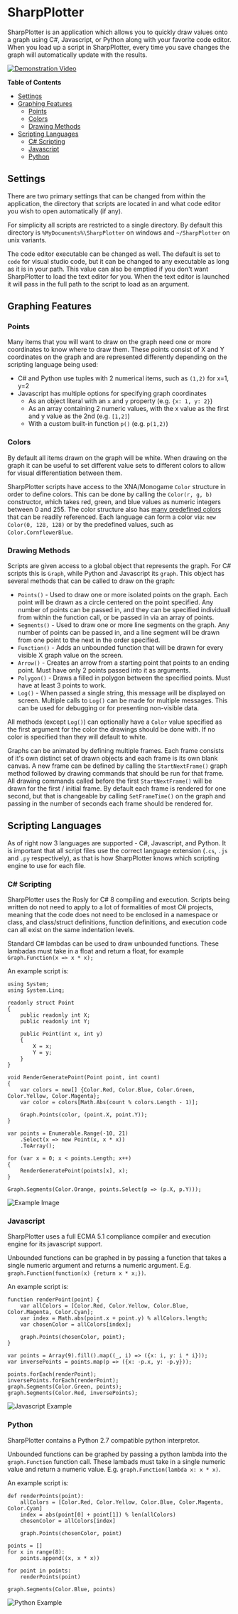 # SharpPlotter

SharpPlotter is an application which allows you to quickly draw values onto a graph using C#, Javascript, or Python along with your favorite code editor.  When you load up a script in SharpPlotter, every time you save changes the graph will automatically update with the results.

[![Demonstration Video](https://raw.githubusercontent.com/KallDrexx/SharpPlotter/master/docs/Youtube%20Thumbnail.PNG)](https://www.youtube.com/watch?v=wfOljHUPfhg "Youtube Video")

<!-- START doctoc generated TOC please keep comment here to allow auto update -->
<!-- DON'T EDIT THIS SECTION, INSTEAD RE-RUN doctoc TO UPDATE -->
**Table of Contents**

- [Settings](#settings)
- [Graphing Features](#graphing-features)
  - [Points](#points)
  - [Colors](#colors)
  - [Drawing Methods](#drawing-methods)
- [Scripting Languages](#scripting-languages)
  - [C# Scripting](#c-scripting)
  - [Javascript](#javascript)
  - [Python](#python)

<!-- END doctoc generated TOC please keep comment here to allow auto update -->

## Settings

There are two primary settings that can be changed from within the application, the directory that scripts are located in and what code editor you wish to open automatically (if any).

For simplicity all scripts are restricted to a single directory.  By default this directory is `%MyDocuments%\SharpPlotter` on windows and `~/SharpPlotter` on unix variants.  

The code editor executable can be changed as well.  The default is set to `code` for visual studio code, but it can be changed to any executable as long as it is in your path.  This value can also be emptied if you don't want SharpPlotter to load the text editor for you.  When the text editor is launched it will pass in the full path to the script to load as an argument.

## Graphing Features

### Points

Many items that you will want to draw on the graph need one or more coordinates to know where to draw them.  These points consist of X and Y coordinates on the graph and are represented differently depending on the scripting language being used:

* C# and Python use tuples with 2 numerical items, such as `(1,2)` for x=1, y=2
* Javascript has multiple options for specifying graph coordinates
  * As an object literal with an `x` and `y` property (e.g. `{x: 1, y: 2}`)
  * As an array containing 2 numeric values, with the x value as the first and y value as the 2nd (e.g. `[1,2]`)
  * With a custom built-in function `p()` (e.g. `p(1,2)`)

### Colors

By default all items drawn on the graph will be white.  When drawing on the graph it can be useful to set different value sets to different colors to allow for visual differentiation between them.

SharpPlotter scripts have access to the XNA/Monogame `Color` structure in order to define colors.  This can be done by calling the `Color(r, g, b)` constructor, which takes red, green, and blue values as numeric integers between 0 and 255.  The color structure also has [many predefined colors](https://github.com/MonoGame/MonoGame/blob/develop/MonoGame.Framework/Color.cs#L21) that can be readily referenced.  Each language can form a color via: `new Color(0, 128, 128)` or by the predefined values, such as `Color.CornflowerBlue`.

### Drawing Methods

Scripts are given access to a global object that represents the graph.  For C# scripts this is `Graph`, while Python and Javascript its `graph`.  This object has several methods that can be called to draw on the graph:

* `Points()` - Used to draw one or more isolated points on the graph.  Each point will be drawn as a circle centered on the point specified.  Any number of points can be passed in, and they can be specified individuall from within the function call, or be passed in via an array of points.
* `Segments()` - Used to draw one or more line segments on the graph.  Any number of points can be passed in, and a line segment will be drawn from one point to the next in the order specified.
* `Function()` - Adds an unbounded function that will be drawn for every visible X graph value on the screen.
* `Arrow()` - Creates an arrow from a starting point that points to an ending point.  Must have only 2 points passed into it as arguments.
* `Polygon()` - Draws a filled in polygon between the specified points.  Must have at least 3 points to work.
* `Log()` - When passed a single string, this message will be displayed on screen.  Multiple calls to `Log()` can be made for multiple messages.  This can be used for debugging or for presenting non-visible data.

All methods (except `Log()`) can optionally have a `Color` value specified as the first argument for the color the drawings should be done with.  If no color is specified than they will default to white.

Graphs can be animated by defining multiple frames.  Each frame consists of it's own distinct set of drawn objects and each frame is its own blank canvas.  A new frame can be defined by calling the `StartNextFrame()` graph method followed by drawing commands that should be run for that frame.  All drawing commands called before the first `StartNextFrame()` will be drawn for the first / initial frame.  By default each frame is rendered for one second, but that is changeable by calling `SetFrameTime()` on the graph and passing in the number of seconds each frame should be rendered for.

## Scripting Languages

As of right now 3 languages are supported - C#, Javascript, and Python.  It is important that all script files use the correct language extension (`.cs`, `.js` and `.py` respectively), as that is how SharpPlotter knows which scripting engine to use for each file.

### C# Scripting

SharpPlotter uses the Rosly for C# 8 compiling and execution.  Scripts being written do not need to apply to a lot of formalities of most C# projects, meaning that the code does not need to be enclosed in a namespace or class, and class/struct definitions, function definitions, and execution code can all exist on the same indentation levels.

Standard C# lambdas can be used to draw unbounded functions.  These lambadas must take in a float and return a float, for example `Graph.Function(x => x * x);`

An example script is:

```
using System;
using System.Linq;

readonly struct Point
{
    public readonly int X;
    public readonly int Y;

    public Point(int x, int y)
    {
        X = x;
        Y = y;
    }
}

void RenderGeneratePoint(Point point, int count)
{
    var colors = new[] {Color.Red, Color.Blue, Color.Green, Color.Yellow, Color.Magenta};
    var color = colors[Math.Abs(count % colors.Length - 1)];
    
    Graph.Points(color, (point.X, point.Y));
}

var points = Enumerable.Range(-10, 21)
    .Select(x => new Point(x, x * x))
    .ToArray();

for (var x = 0; x < points.Length; x++)
{
    RenderGeneratePoint(points[x], x);
}

Graph.Segments(Color.Orange, points.Select(p => (p.X, p.Y)));
```

![Example Image](https://github.com/KallDrexx/SharpPlotter/raw/master/docs/CSharp%20Example.PNG)

### Javascript

SharpPlotter uses a full ECMA 5.1 compliance compiler and execution engine for its javascript support. 

Unbounded functions can be graphed in by passing a function that takes a single numeric argument and returns a numeric argument.  E.g. `graph.Function(function(x) {return x * x;})`.

An example script is:

```
function renderPoint(point) {
    var allColors = [Color.Red, Color.Yellow, Color.Blue, Color.Magenta, Color.Cyan];
    var index = Math.abs(point.x + point.y) % allColors.length;
    var chosenColor = allColors[index];

    graph.Points(chosenColor, point);
}

var points = Array(9).fill().map((_, i) => ({x: i, y: i * i}));
var inversePoints = points.map(p => ({x: -p.x, y: -p.y}));

points.forEach(renderPoint);
inversePoints.forEach(renderPoint);
graph.Segments(Color.Green, points);
graph.Segments(Color.Red, inversePoints);
```

![Javascript Example](https://github.com/KallDrexx/SharpPlotter/raw/master/docs/Javascript%20Example.PNG)

### Python

SharpPlotter contains a Python 2.7 compatible python interpretor.  

Unbounded functions can be graphed by passing a python lambda into the `graph.Function` function call.  These lambads must take in a single numeric value and return a numeric value.  E.g. `graph.Function(lambda x: x * x)`.

An example script is:

```
def renderPoints(point):
    allColors = [Color.Red, Color.Yellow, Color.Blue, Color.Magenta, Color.Cyan]
    index = abs(point[0] + point[1]) % len(allColors)
    chosenColor = allColors[index]

    graph.Points(chosenColor, point)

points = []
for x in range(8):
    points.append((x, x * x))

for point in points:
    renderPoints(point)

graph.Segments(Color.Blue, points)
```

![Python Example](https://github.com/KallDrexx/SharpPlotter/raw/master/docs/Python%20Example.PNG)

